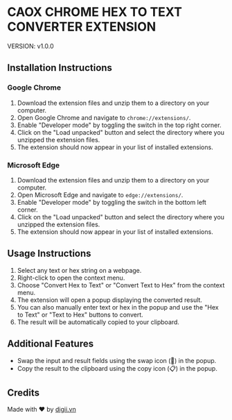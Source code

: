 # CAOX CHROME HEX TO TEXT CONVERTER EXTENSION
VERSION: v1.0.0

## Installation Instructions

### Google Chrome

1. Download the extension files and unzip them to a directory on your computer.
2. Open Google Chrome and navigate to `chrome://extensions/`.
3. Enable "Developer mode" by toggling the switch in the top right corner.
4. Click on the "Load unpacked" button and select the directory where you unzipped the extension files.
5. The extension should now appear in your list of installed extensions.

### Microsoft Edge

1. Download the extension files and unzip them to a directory on your computer.
2. Open Microsoft Edge and navigate to `edge://extensions/`.
3. Enable "Developer mode" by toggling the switch in the bottom left corner.
4. Click on the "Load unpacked" button and select the directory where you unzipped the extension files.
5. The extension should now appear in your list of installed extensions.

## Usage Instructions

1. Select any text or hex string on a webpage.
2. Right-click to open the context menu.
3. Choose "Convert Hex to Text" or "Convert Text to Hex" from the context menu.
4. The extension will open a popup displaying the converted result.
5. You can also manually enter text or hex in the popup and use the "Hex to Text" or "Text to Hex" buttons to convert.
6. The result will be automatically copied to your clipboard.

## Additional Features

- Swap the input and result fields using the swap icon (🔄) in the popup.
- Copy the result to the clipboard using the copy icon (📋) in the popup.

## Credits

Made with ❤️ by [digii.vn](https://digii.vn)